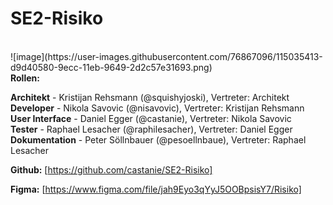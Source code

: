# SE2-Risiko
<br>
![image](https://user-images.githubusercontent.com/76867096/115035413-d9d40580-9ecc-11eb-9649-2d2c57e31693.png)
<br>
<b>Rollen:</b>

<b>Architekt</b> - Kristijan Rehsmann (@squishyjoski), Vertreter: Architekt<br>
<b>Developer</b> - Nikola Savovic (@nisavovic), Vertreter: Kristijan Rehsmann<br>
<b>User Interface</b> - Daniel Egger (@castanie), Vertreter: Nikola Savovic<br>
<b>Tester</b> - Raphael Lesacher (@raphilesacher), Vertreter: Daniel Egger<br>
<b>Dokumentation</b> - Peter Söllnbauer (@pesoellnbaue), Vertreter: Raphael Lesacher<br>

<b>Github:</b>
[https://github.com/castanie/SE2-Risiko]

<b>Figma:</b>
[https://www.figma.com/file/jah9Eyo3qYyJ5OOBpsisY7/Risiko]
